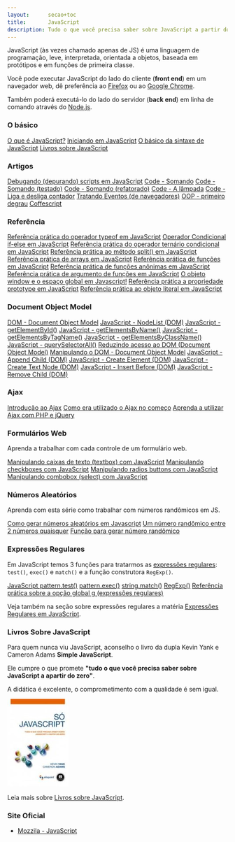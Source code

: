 ```yaml
---
layout:      secao+toc
title:       JavaScript
description: Tudo o que você precisa saber sobre JavaScript a partir do zero
---
```



JavaScript (às vezes chamado apenas de JS) é uma linguagem de programação, leve, interpretada, orientada a objetos,
baseada em protótipos e em funções de primeira classe.

Você pode executar JavaScript do lado do cliente (__front end__) em um navegador web, dê preferência ao
[Firefox](https://www.mozilla.org/pt-BR/firefox/new/) ou ao [Google Chrome](https://www.google.com/chrome/).

Também poderá executá-lo do lado do servidor (__back end__) em linha de comando através do
[Node.js](/node.js/).



### O básico

<div class="list-group">
    <a href="/javascript/o-que-e-javascript/" class="list-group-item ">O que é JavaScript?</a>
    <a href="/javascript/iniciando-com-javascript/" class="list-group-item ">Iniciando em JavaScript</a>
    <a href="/javascript/sintaxe-basica/" class="list-group-item ">O básico da sintaxe de JavaScript</a>
    <a href="/javascript/livros-javascript/" class="list-group-item ">Livros sobre JavaScript</a>
</div>

### Artigos

<div class="list-group">
    <a href="/javascript/debugando/" class="list-group-item ">Debugando (depurando) scripts em JavaScript</a>
    <a href="/javascript/code-somando/" class="list-group-item ">Code - Somando</a>
    <a href="/javascript/code-somando-testado/" class="list-group-item ">Code - Somando (testado)</a>
    <a href="/javascript/code-somando-refatorado/" class="list-group-item ">Code - Somando (refatorado)</a>
    <a href="/javascript/code-lampada/" class="list-group-item ">Code - A lâmpada</a>
    <a href="/javascript/code-contador/" class="list-group-item ">Code - Liga e desliga contador</a>
    <a href="/javascript/tratando-eventos/" class="list-group-item ">Tratando Eventos (de navegadores)</a>
    <a href="/javascript/oop-primeiro-degrau/" class="list-group-item ">OOP - primeiro degrau</a>
    <a href="/javascript/coffescript/" class="list-group-item ">Coffescript</a>
</div>

### Referência

<div class="list-group">
    <a href="/javascript/typeof/" class="list-group-item ">Referência prática do operador typeof em JavaScript</a>
    <a href="/javascript/if-else/" class="list-group-item ">Operador Condicional if-else em JavaScript</a>
    <a href="/javascript/operador-condicional-ternario/" class="list-group-item ">Referência prática do operador ternário condicional em JavaScript</a>
    <a href="/javascript/split/" class="list-group-item ">Referência prática ao método split() em JavaScript</a>
    <a href="/javascript/arrays/" class="list-group-item ">Referência prática de arrays em JavaScript</a>
    <a href="/javascript/funcoes/" class="list-group-item ">Referência prática de funções em JavaScript</a>
    <a href="/javascript/funcoes-anonimas/" class="list-group-item ">Referência prática de funções anônimas em JavaScript</a>
    <a href="/javascript/funcoes-argumentos/" class="list-group-item ">Referência prática de argumento de funções em JavaScript</a>
    <a href="/javascript/objeto-global/" class="list-group-item ">O objeto window e o espaço global em Javascript!</a>
    <a href="/javascript/prototipos-prototype/" class="list-group-item ">Referência prática a propriedade prototype em JavaScript</a>
    <a href="/javascript/objeto-literal/" class="list-group-item ">Referência prática ao objeto literal em JavaScript</a>
</div>

### Document Object Model

<div class="list-group">
    <a href="/javascript/dom/" class="list-group-item ">DOM - Document Object Model</a>
    <a href="/javascript/dom-nodelist/" class="list-group-item ">JavaScript - NodeList (DOM)</a>
    <a href="/javascript/dom-getelementbyid/" class="list-group-item ">JavaScript - getElementById()</a>
    <a href="/javascript/dom-getelementsbyname/" class="list-group-item ">JavaScript - getElementsByName()</a>
    <a href="/javascript/dom-getelementsbytagname/" class="list-group-item ">JavaScript - getElementsByTagName()</a>
    <a href="/javascript/dom-getelementsbyclassname/" class="list-group-item ">JavaScript - getElementsByClassName()</a>
    <a href="/javascript/dom-queryselectorall/" class="list-group-item ">JavaScript - querySelectorAll()</a>
    <a href="/javascript/dom-reduzindo-acesso-ao-dom/" class="list-group-item ">Reduzindo acesso ao DOM (Document Object Model)</a>
    <a href="/javascript/dom-manipulando-o-dom/" class="list-group-item ">Manipulando o DOM - Document Object Model</a>
    <a href="/javascript/dom-append-child/" class="list-group-item ">JavaScript - Append Child (DOM)</a>
    <a href="/javascript/dom-create-element/" class="list-group-item ">JavaScript - Create Element (DOM)</a>
    <a href="/javascript/dom-create-text-node/" class="list-group-item ">JavaScript - Create Text Node (DOM)</a>
    <a href="/javascript/dom-insert-before/" class="list-group-item ">JavaScript - Insert Before (DOM)</a>
    <a href="/javascript/dom-remove-child/" class="list-group-item ">JavaScript - Remove Child (DOM)</a>
</div>

### Ajax

<div class="list-group">
    <a href="/javascript/ajax/" class="list-group-item ">Introdução ao Ajax</a>
    <a href="/javascript/ajax-no-inicio/" class="list-group-item ">Como era utilizado o Ajax no começo</a>
    <a href="/javascript/ajax-php-jquery/" class="list-group-item ">Aprenda a utilizar Ajax com PHP e jQuery</a>
</div>

### Formulários Web

Aprenda a trabalhar com cada controle de um formulário web.

<div class="list-group">
    <a href="/javascript/manipulando-caixas-de-texto-com-javascript/" class="list-group-item ">Manipulando caixas de texto (textbox) com JavaScript</a>
    <a href="/javascript/manipulando-checkboxes-com-javascript/" class="list-group-item ">Manipulando checkboxes com JavaScript</a>
    <a href="/javascript/manipulando-radios-buttons-com-javascript/" class="list-group-item ">Manipulando radios buttons com JavaScript</a>
    <a href="/javascript/manipulando-combobox-select-com-javascript/" class="list-group-item ">Manipulando combobox (select) com JavaScript</a>
</div>

### Números Aleatórios

Aprenda com esta série como trabalhar com números randômicos em JS.

<div class="list-group">
    <a href="/javascript/numeros-aleatorios/" class="list-group-item ">Como gerar números aleatórios em Javascript</a>
    <a href="/javascript/gerar-numero-randomico-entre-2-numeros-quaisquer/" class="list-group-item ">Um número randômico entre 2 números quaisquer</a>
    <a href="/javascript/funcao-gerar-aleatorios-entre-2-numeros/" class="list-group-item ">Função para gerar número randômico</a>
</div>

### Expressões Regulares

Em JavaScript temos 3 funções para tratarmos as [expressões regulares](/regex/): `test()`, `exec()` e `match()` e a
função construtora `RegExp()`.

<!-- lembra de mundar também na seção regex -->

<div class="list-group">
    <a href="/javascript/pattern-test/" class="list-group-item ">JavaScript  pattern.test()</a>
    <a href="/javascript/pattern-exec/" class="list-group-item ">pattern.exec()</a>
    <a href="/javascript/string-match/" class="list-group-item ">string.match()</a>
    <a href="/javascript/regexp/" class="list-group-item ">RegExp()</a>
    <a href="/javascript/referencia-pratica-sobre-a-opcao-global-g/" class="list-group-item ">Referência prática sobre a opção global g (expressões regulares)</a>
</div>

Veja também na seção sobre expressões regulares a matéria
[Expressões Regulares em JavaScript](/regex/javascript-expressoes-regulares/).



### Livros Sobre JavaScript

Para quem nunca viu JavaScript, aconselho o livro da dupla Kevin Yank e Cameron Adams __Simple JavaScript__.

Ele cumpre o que promete __"tudo o que você precisa saber sobre JavaScript a apartir do zero"__.

A didática é excelente, o comprometimento com a qualidade é sem igual.

!["Livro Só JavaScript"](./livros-javascript/livro-simple-js.jpg "Livro Só JavaScript")

Leia mais sobre [Livros sobre JavaScript](./livros-javascript/).



### Site Oficial

- [Mozzila - JavaScript](https://developer.mozilla.org/en-US/learn/javascript )